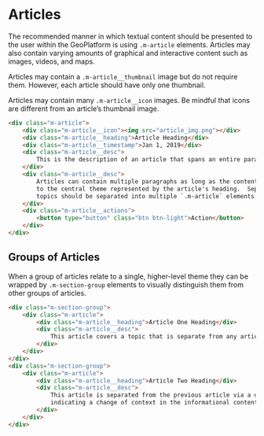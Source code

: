 
# Articles

The recommended manner in which textual content should be presented to the user within
the GeoPlatform is using `.m-article` elements. Articles may also contain varying
amounts of graphical and interactive content such as images, videos, and maps.

Articles may contain a `.m-article__thumbnail` image but do not require them.
However, each article should have only one thumbnail.

Articles may contain many `.m-article__icon` images. Be mindful that icons are
different from an article’s thumbnail image.

```html
<div class="m-article">
    <div class="m-article__icon"><img src="article_img.png"></div>
    <div class="m-article__heading">Article Heading</div>
    <div class="m-article__timestamp">Jan 1, 2019</div>
    <div class="m-article__desc">
        This is the description of an article that spans an entire paragraph.
    </div>
    <div class="m-article__desc">
        Articles can contain multiple paragraphs as long as the content is related
        to the central theme represented by the article's heading.  Separate
        topics should be separated into multiple `.m-article` elements.
    </div>
    <div class="m-article__actions">
        <button type="button" class="btn btn-light">Action</button>
    </div>
</div>
```

## Groups of Articles
When a group of articles relate to a single, higher-level theme they can be wrapped
by `.m-section-group` elements to visually distinguish them from other groups of
articles.

```html
<div class="m-section-group">
    <div class="m-article">
        <div class="m-article__heading">Article One Heading</div>
        <div class="m-article__desc">
            This article covers a topic that is separate from any articles below it.
        </div>
    </div>
</div>
<div class="m-section-group">
    <div class="m-article">
        <div class="m-article__heading">Article Two Heading</div>
        <div class="m-article__desc">
            This article is separated from the previous article via a distinguishing visual line
            indicating a change of context in the informational content.
        </div>
    </div>
</div>
```
